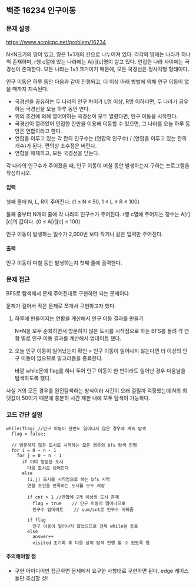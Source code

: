 ## 백준 16234 인구이동

### 문제 설명

https://www.acmicpc.net/problem/16234

N×N크기의 땅이 있고, 땅은 1×1개의 칸으로 나누어져 있다. 각각의 땅에는 나라가 하나씩 존재하며, r행 c열에 있는 나라에는 A[r][c]명이 살고 있다. 인접한 나라 사이에는 국경선이 존재한다. 모든 나라는 1×1 크기이기 때문에, 모든 국경선은 정사각형 형태이다.

인구 이동은 하루 동안 다음과 같이 진행되고, 더 이상 아래 방법에 의해 인구 이동이 없을 때까지 지속된다.

- 국경선을 공유하는 두 나라의 인구 차이가 L명 이상, R명 이하라면, 두 나라가 공유하는 국경선을 오늘 하루 동안 연다.
- 위의 조건에 의해 열어야하는 국경선이 모두 열렸다면, 인구 이동을 시작한다.
- 국경선이 열려있어 인접한 칸만을 이용해 이동할 수 있으면, 그 나라를 오늘 하루 동안은 연합이라고 한다.
- 연합을 이루고 있는 각 칸의 인구수는 (연합의 인구수) / (연합을 이루고 있는 칸의 개수)가 된다. 편의상 소수점은 버린다.
- 연합을 해체하고, 모든 국경선을 닫는다.

각 나라의 인구수가 주어졌을 때, 인구 이동이 며칠 동안 발생하는지 구하는 프로그램을 작성하시오.


#### 입력
첫째 줄에 N, L, R이 주어진다. (1 ≤ N ≤ 50, 1 ≤ L ≤ R ≤ 100)

둘째 줄부터 N개의 줄에 각 나라의 인구수가 주어진다. r행 c열에 주어지는 정수는 A[r][c]의 값이다. (0 ≤ A[r][c] ≤ 100)

인구 이동이 발생하는 일수가 2,000번 보다 작거나 같은 입력만 주어진다.

#### 출력
인구 이동이 며칠 동안 발생하는지 첫째 줄에 출력한다.

### 문제 접근

BFS로 탐색해서 문제 주어진대로 구현하면 되는 문제이다.

문제가 길어서 작은 문제로 쪼개서 구현하고자 했다.

1. 하루에 만들어지는 연합을 계산해서 인구 이동 결과를 만들기

    N*N을 모두 순회하면서 방문하지 않은 도시를 시작점으로 하는 BFS를 돌려 각 연합 별로 인구 이동 결과를 계산해서 업데이트 했다.

2. 오늘 인구 이동이 일어났는지 확인 > 인구 이동이 일어나지 않는다면 더 이상의 인구 이동이 없으므로 알고리즘을 종료한다.

    바깥 while문에 flag를 하나 두어 인구 이동이 한 번이라도 일어난 경우 다음날을 탐색하도록 했다.

사실 거의 모든 경우를 완전탐색하는 방식이라 시간이 오래 걸릴까 걱정했는데 N의 최댓값이 50이기 때문에 충분히 시간 제한 내에 모두 탐색이 가능하다.

### 코드 간단 설명
```
while(flag) //인구 이동이 한번도 일어나지 않은 경우에 계속 탐색
  flag = false;

  // 방문하지 않은 도시로 시작하는 모든 경우의 bfs 탐색 진행
  for i = 0 ~ n - 1
    for j = 0 ~ n - 1
      if 이미 방문한 도시
        다음 도시로 넘어간다
      else
        (i,j) 도시를 시작점으로 하는 bfs 시작
        연합 조건을 만족하는 도시를 모두 저장

        if cnt > 1 //연합에 2개 이상의 도시 존재
          flag = true    // 인구 이동이 일어나므로
          인구수 업데이트    // sum/cnt로 인구수 바꿔줌
        
        if flag
          인구 이동이 일어나지 않았으므로 전체 while문 종료
        else
          answer++
          visited 초기화 후 다음 날의 탐색 진행 할 수 있도록 함
```

#### 주의해야할 점
- 구현 아이디어만 접근하면 문제에서 요구한 사항대로 구현하면 된다. edge 케이스들만 조심할 것!

